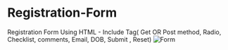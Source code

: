 # Registration-Form
Registration Form Using HTML - Include Tag( Get OR Post method, Radio, Checklist, comments, Email, DOB, Submit , Reset) 
![Form](https://user-images.githubusercontent.com/122778038/222958367-6dccf03a-5405-4b71-b431-61952cc58aab.png)
